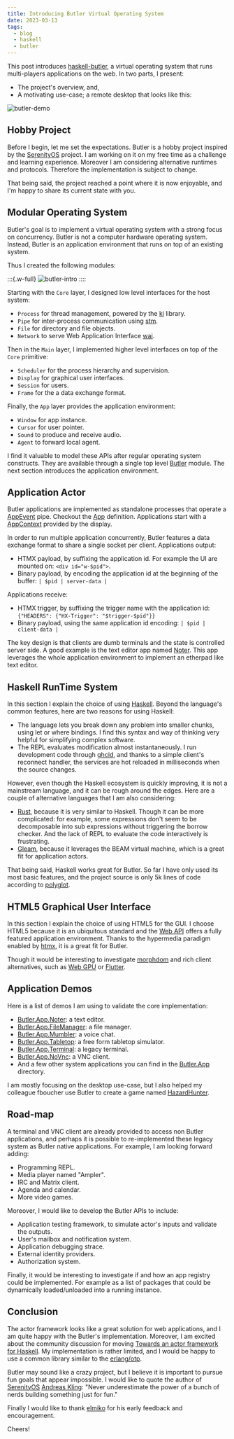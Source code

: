 ```yaml
---
title: Introducing Butler Virtual Operating System
date: 2023-03-13
tags:
  - blog
  - haskell
  - butler
---
```


This post introduces [haskell-butler][butler], a virtual operating system that runs multi-players applications on the web.
In two parts, I present:

- The project's overview, and,
- A motivating use-case; a remote desktop that looks like this:

![butler-demo](../static/butler-demo.png)


## Hobby Project

Before I begin, let me set the expectations.
Butler is a hobby project inspired by the [SerenityOS][serenity] project.
I am working on it on my free time as a challenge and learning experience.
Moreover I am considering alternative runtimes and protocols.
Therefore the implementation is subject to change.

That being said, the project reached a point where it is now enjoyable,
and I'm happy to share its current state with you.


## Modular Operating System

Butler's goal is to implement a virtual operating system with a strong focus on concurrency.
Butler is not a computer hardware operating system.
Instead, Butler is an application environment that runs on top of an existing system.

Thus I created the following modules:

:::{.w-full}
![butler-intro](../static/butler-intro.svg)
::::

Starting with the `Core` layer, I designed low level interfaces for the host system:

- `Process` for thread management, powered by the [ki][ki] library.
- `Pipe` for inter-process communication using [stm][stm].
- `File` for directory and file objects.
- `Network` to serve Web Application Interface [wai][wai].

Then in the `Main` layer, I implemented higher level interfaces on top of the `Core` primitive:

- `Scheduler` for the process hierarchy and supervision.
- `Display` for graphical user interfaces.
- `Session` for users.
- `Frame` for the a data exchange format.

Finally, the `App` layer provides the application environment:

- `Window` for app instance.
- `Cursor` for user pointer.
- `Sound` to produce and receive audio.
- `Agent` to forward local agent.

I find it valuable to model these APIs after regular operating system constructs.
They are available through a single top level [Butler][butler-doc] module.
The next section introduces the application environment.


## Application Actor

Butler applications are implemented as standalone processes that operate a [AppEvent][app-event] pipe.
Checkout the [App][butler-app] definition. Applications start with a [AppContext][app-context] provided by the display.

In order to run multiple application concurrently, Butler features a data exchange format to share a single socket per client.
Applications output:

- HTMX payload, by suffixing the application id. For example the UI are mounted on: `<div id="w-$pid">`.
- Binary payload, by encoding the application id at the beginning of the buffer: `| $pid | server-data |`

Applications receive:

- HTMX trigger, by suffixing the trigger name with the application id: `{"HEADERS": {"HX-Trigger": "$trigger-$pid"}}`
- Binary payload, using the same application id encoding: `| $pid | client-data |`

The key design is that clients are dumb terminals and the state is controlled server side.
A good example is the text editor app named [Noter][app-noter].
This app leverages the whole application environment to implement an etherpad like text editor.


## Haskell RunTime System

In this section I explain the choice of using [Haskell][haskell].
Beyond the language's common features, here are two reasons for using Haskell:

- The language lets you break down any problem into smaller chunks, using let or where bindings.
  I find this syntax and way of thinking very helpful for simplifying complex software.
- The REPL evaluates modification almost instantaneously. I run development code through [ghcid][ghcid],
  and thanks to a simple client's reconnect handler, the services are hot reloaded in milliseconds when the source changes.

However, even though the Haskell ecosystem is quickly improving, it is not a mainstream language,
and it can be rough around the edges.
Here are a couple of alternative languages that I am also considering:

- [Rust][rust], because it is very similar to Haskell. Though it can be more complicated: for example,
  some expressions don't seem to be decomposable into sub expressions without triggering the borrow checker.
  And the lack of REPL to evaluate the code interactively is frustrating.
- [Gleam][gleam], because it leverages the BEAM virtual machine, which is a great fit for application actors.

That being said, Haskell works great for Butler. So far I have only used its most basic features,
and the project source is only 5k lines of code according to [polyglot][polyglot].


## HTML5 Graphical User Interface

In this section I explain the choice of using HTML5 for the GUI.
I choose HTML5 because it is an ubiquitous standard and the
[Web API][web-api] offers a fully featured application environment.
Thanks to the hypermedia paradigm enabled by [htmx][htmx], it is a great fit for Butler.

Though it would be interesting to investigate [morphdom][morphdom] and rich client alternatives,
such as [Web GPU][web-gpu] or [Flutter][flutter].


## Application Demos

Here is a list of demos I am using to validate the core implementation:

- [Butler.App.Noter][app-noter]: a text editor.
- [Butler.App.FileManager][app-fm]: a file manager.
- [Butler.App.Mumbler][app-mumbler]: a voice chat.
- [Butler.App.Tabletop][app-tabletop]: a free form tabletop simulator.
- [Butler.App.Terminal][app-terminal]: a legacy terminal.
- [Butler.App.NoVnc][app-novnc]: a VNC client.
- And a few other system applications you can find in the [Butler.App][apps] directory.

I am mostly focusing on the desktop use-case, but I also helped my colleague fboucher use
Butler to create a game named [HazardHunter][hazard-hunter].


## Road-map

A terminal and VNC client are already provided to access non Butler applications,
and perhaps it is possible to re-implemented these legacy system as Butler native applications.
For example, I am looking forward adding:

- Programming REPL.
- Media player named "Ampler".
- IRC and Matrix client.
- Agenda and calendar.
- More video games.

Moreover, I would like to develop the Butler APIs to include:

- Application testing framework, to simulate actor's inputs and validate the outputs.
- User's mailbox and notification system.
- Application debugging strace.
- External identity providers.
- Authorization system.

Finally, it would be interesting to investigate if and how an app registry could be implemented.
For example as a list of packages that could be dynamically loaded/unloaded into a running instance.


## Conclusion

The actor framework looks like a great solution for web applications, and I am quite happy with the
Butler's implementation. Moreover, I am excited about the community discussion for moving
[Towards an actor framework for Haskell][troupe]. My implementation is rather limited, and
I would be happy to use a common library similar to the [erlang/otp][otp].

Butler may sound like a crazy project, but I believe it is important to pursue fun goals that appear impossible.
I would like to quote the author of [SerenityOS][serenity] [Andreas Kling][kling-tweet]:
"Never underestimate the power of a bunch of nerds building something just for fun."

Finally I would like to thank [elmiko][elmiko] for his early feedback and encouragement.

Cheers!

[haskell]: https://haskell.org
[butler]: https://github.com/ButlerOS/haskell-butler
[serenity]: https://serenityos.org
[ki]: https://hackage.haskell.org/package/ki
[stm]: https://hackage.haskell.org/package/stm
[wai]: https://hackage.haskell.org/package/wai
[butler-doc]: https://butleros.github.io/haddock/Butler.html
[butler-app]: https://butleros.github.io/haddock/Butler.html#t:App
[app-context]: https://butleros.github.io/haddock/Butler.html#t:AppContext
[app-event]: https://butleros.github.io/haddock/Butler.html#t:AppEvent
[ghcid]: https://github.com/ndmitchell/ghcid
[rust]: https://www.rust-lang.org/
[gleam]: https://gleam.run/
[polyglot]: https://github.com/vmchale/polyglot
[web-api]: https://developer.mozilla.org/en-US/docs/Web/API
[htmx]: https://htmx.org/
[web-gpu]: https://www.w3.org/TR/webgpu/
[flutter]: https://flutter.dev/
[app-noter]: https://github.com/ButlerOS/haskell-butler/blob/main/src/Butler/App/Noter.hs
[app-fm]: https://github.com/ButlerOS/haskell-butler/blob/main/src/Butler/App/FileManager.hs
[app-mumbler]: https://github.com/ButlerOS/haskell-butler/blob/main/src/Butler/App/Mumbler.hs
[app-tabletop]: https://github.com/ButlerOS/haskell-butler/blob/main/src/Butler/App/Tabletop.hs
[app-terminal]: https://github.com/ButlerOS/haskell-butler/blob/main/src/Butler/App/Terminal.hs
[app-novnc]: https://github.com/ButlerOS/haskell-butler/blob/main/src/Butler/App/NoVnc.hs
[apps]: https://github.com/ButlerOS/haskell-butler/tree/main/src/Butler/App
[hazard-hunter]: https://github.com/web-apps-lab/HazardHunter
[elmiko]: https://notes.elmiko.dev/
[troupe]: https://discourse.haskell.org/t/towards-an-actor-framework-for-haskell/5929
[otp]: https://github.com/erlang/otp
[kling-tweet]: https://twitter.com/awesomekling/status/1544026282161307648
[ladybird]: https://github.com/SerenityOS/serenity/tree/master/Ladybird
[morphdom]: https://github.com/patrick-steele-idem/morphdom
